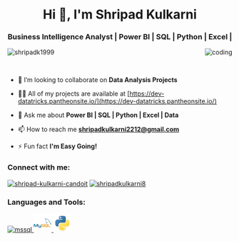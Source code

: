 <h1 align="center">Hi 👋, I'm Shripad Kulkarni</h1>
<h3 align="center">Business Intelligence Analyst | Power BI | SQL | Python | Excel |</h3>
<img align="right" alt="coding" width"300" src="https://user-images.githubusercontent.com/55389276/140866485-8fb1c876-9a8f-4d6a-98dc-08c4981eaf70.gif">
<p align="left"> <img src="https://komarev.com/ghpvc/?username=shripadk1999&label=Profile%20views&color=0e75b6&style=flat" alt="shripadk1999" /> </p>

<p align="left"> <a href="https://twitter.com/" target="blank"><img src="https://img.shields.io/twitter/follow/?logo=twitter&style=for-the-badge" alt="" /></a> </p>

- 👯 I’m looking to collaborate on **Data Analysis Projects**

- 👨‍💻 All of my projects are available at [https://dev-datatricks.pantheonsite.io/](https://dev-datatricks.pantheonsite.io/)

- 💬 Ask me about **Power BI | SQL | Python | Excel | Data**

- 📫 How to reach me **shripadkulkarni2212@gmail.com**

- ⚡ Fun fact **I'm Easy Going!**

<h3 align="left">Connect with me:</h3>
<p align="left">
<a href="https://linkedin.com/in/shripad-kulkarni-candoit" target="blank"><img align="center" src="https://raw.githubusercontent.com/rahuldkjain/github-profile-readme-generator/master/src/images/icons/Social/linked-in-alt.svg" alt="shripad-kulkarni-candoit" height="30" width="40" /></a>
<a href="https://www.hackerrank.com/shripadkulkarni8" target="blank"><img align="center" src="https://raw.githubusercontent.com/rahuldkjain/github-profile-readme-generator/master/src/images/icons/Social/hackerrank.svg" alt="shripadkulkarni8" height="30" width="40" /></a>
</p>

<h3 align="left">Languages and Tools:</h3>
<p align="left"> <a href="https://www.microsoft.com/en-us/sql-server" target="_blank" rel="noreferrer"> <img src="https://www.svgrepo.com/show/303229/microsoft-sql-server-logo.svg" alt="mssql" width="40" height="40"/> </a> <a href="https://www.mysql.com/" target="_blank" rel="noreferrer"> <img src="https://raw.githubusercontent.com/devicons/devicon/master/icons/mysql/mysql-original-wordmark.svg" alt="mysql" width="40" height="40"/> </a> <a href="https://www.python.org" target="_blank" rel="noreferrer"> <img src="https://raw.githubusercontent.com/devicons/devicon/master/icons/python/python-original.svg" alt="python" width="40" height="40"/> </a> </p>
